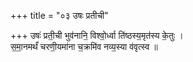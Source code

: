 +++
title = "०३ उषः प्रतीची"

+++
उषः॑ प्रती॒ची भुव॑नानि॒ विश्वो॒र्ध्वा ति॑ष्ठस्य॒मृत॑स्य के॒तुः ।  
स॒मा॒नमर्थं॑ चरणी॒यमा॑ना च॒क्रमि॑व नव्य॒स्या व॑वृत्स्व ॥